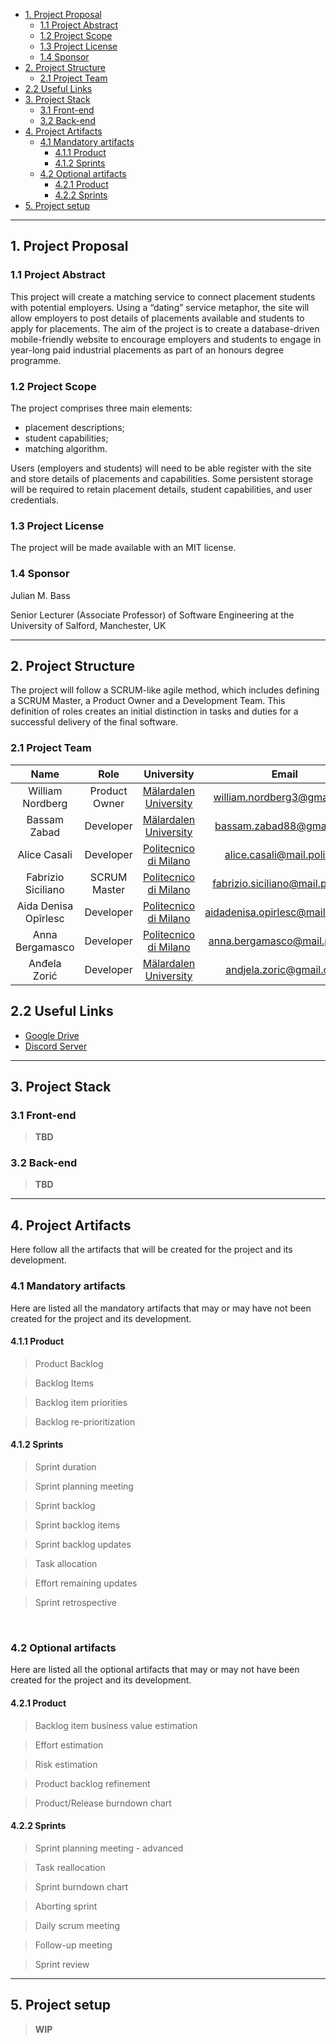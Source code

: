 

- [1. Project Proposal](#1-project-proposal)
  - [1.1 Project Abstract](#11-project-abstract)
  - [1.2 Project Scope](#12-project-scope)
  - [1.3 Project License](#13-project-license)
  - [1.4 Sponsor](#14-sponsor)
- [2. Project Structure](#2-project-structure)
  - [2.1 Project Team](#21-project-team)
- [2.2 Useful Links](#22-useful-links)
- [3. Project Stack](#3-project-stack)
  - [3.1 Front-end](#31-front-end)
  - [3.2 Back-end](#32-back-end)
- [4. Project Artifacts](#4-project-artifacts)
  - [4.1 Mandatory artifacts](#41-mandatory-artifacts)
    - [4.1.1 Product](#411-product)
    - [4.1.2 Sprints](#412-sprints)
  - [4.2 Optional artifacts](#42-optional-artifacts)
    - [4.2.1 Product](#421-product)
    - [4.2.2 Sprints](#422-sprints)
- [5. Project setup](#5-project-setup)

---

## 1. Project Proposal

### 1.1 Project Abstract

This project will create a matching service to connect placement students with potential employers. Using a “dating” service metaphor, the site will allow employers to post details of placements available and students to apply for placements. 
The aim of the project is to create a database-driven mobile-friendly website to encourage employers and students to engage in year-long paid industrial placements as part of an honours degree programme. 

### 1.2 Project Scope

The project comprises three main elements: 

  - placement descriptions; 
  - student capabilities;
  - matching algorithm. 

Users (employers and students) will need to be able register with the site and store details of placements and capabilities. Some persistent storage will be required to retain placement details, student capabilities, and user credentials.

### 1.3 Project License

The project will be made available with an MIT license.

### 1.4 Sponsor

Julian M. Bass

Senior Lecturer (Associate Professor) of Software Engineering at the University of Salford, Manchester, UK

---

## 2. Project Structure
The project will follow a SCRUM-like agile method, which includes defining a SCRUM Master, a Product Owner and a Development Team. This definition of roles creates an initial distinction in tasks and duties for a successful delivery of the final software. 

### 2.1 Project Team

|         Name         |      Role     |                            University                                |  Email  |
|:--------------------:|:-------------:|:--------------------------------------------------------------------:|:-------:|  
| William Nordberg     | Product Owner | [Mälardalen University](https://www.mdh.se/en/malardalen-university) | [william.nordberg3@gmail.com](mailto:william.nordberg3@gmail.com)        |
| Bassam Zabad         | Developer     | [Mälardalen University](https://www.mdh.se/en/malardalen-university) | [bassam.zabad88@gmail.com](mailto:bassam.zabad88@gmail.com)           |
| Alice Casali         | Developer     | [Politecnico di Milano](https://www.polimi.it/)                      | [alice.casali@mail.polimi.it](mailto:alice.casali@mail.polimi.it)        |
| Fabrizio Siciliano   | SCRUM Master  | [Politecnico di Milano](https://www.polimi.it/)                      | [fabrizio.siciliano@mail.polimi.it](mailto:fabrizio.siciliano@mail.polimi.it)  |
| Aida Denisa Opîrlesc | Developer     | [Politecnico di Milano](https://www.polimi.it/)                      | [aidadenisa.opirlesc@mail.polimi.it](mailto:aidadenisa.opirlesc@mail.polimi.it) |
| Anna Bergamasco      | Developer     | [Politecnico di Milano](https://www.polimi.it/)                      | [anna.bergamasco@mail.polimi.it](mailto:anna.bergamasco@mail.polimi.it)     |
| Anđela Zorić         | Developer     | [Mälardalen University](https://www.mdh.se/en/malardalen-university) | [andjela.zoric@gmail.com](mailto:andjela.zoric@gmail.com)            |

## 2.2 Useful Links

- [Google Drive](https://drive.google.com/drive/folders/1uC0bpIpx8PbYAirWj4T_9s9fEPUDn9Cf?usp=sharing)
- [Discord Server](https://discord.gg/Rn4Ggnb)

---

## 3. Project Stack

### 3.1 Front-end
> **TBD**

### 3.2 Back-end
> **TBD**

--- 

## 4. Project Artifacts

Here follow all the artifacts that will be created for the project and its development.

### 4.1 Mandatory artifacts
Here are listed all the mandatory artifacts that may or may have not been created for the project and its development.

#### 4.1.1 Product

> Product Backlog

> Backlog Items

> Backlog item priorities

> Backlog re-prioritization

#### 4.1.2 Sprints

> Sprint duration

> Sprint planning meeting

> Sprint backlog

> Sprint backlog items

> Sprint backlog updates

> Task allocation

> Effort remaining updates

> Sprint retrospective

<br>

### 4.2 Optional artifacts
Here are listed all the optional artifacts that may or may not have been created for the project and its development.

#### 4.2.1 Product

> Backlog item business value estimation

> Effort estimation

> Risk estimation

> Product backlog refinement

> Product/Release burndown chart

#### 4.2.2 Sprints

> Sprint planning meeting - advanced

> Task reallocation

> Sprint burndown chart

> Aborting sprint

> Daily scrum meeting

> Follow-up meeting

> Sprint review

---

## 5. Project setup

> **WIP**